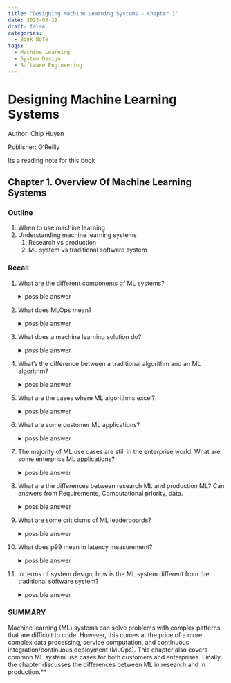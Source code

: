 ```yaml
---
title: "Designing Machine Learning Systems - Chapter 1"
date: 2023-03-29
draft: false
categories:
  - Book Note
tags:
  - Machine Learning
  - System Design
  - Software Engineering
---
```


# Designing Machine Learning Systems

Author: Chip Huyen

Publisher: O'Reilly

Its a reading note for this book

## Chapter 1. Overview Of Machine Learning Systems

### Outline

1. When to use machine learning
2. Understanding machine learning systems
    1. Research vs production
    2. ML system vs traditional software system

### Recall

1. What are the different components of ML systems?
    <details><summary> possible answer</summary>

    infrastructure, data, feature (engineering), ML algorithm, evaluation metrics, deployment, and monitoring continuous updates (CI/CD).

    </detail>
2. What does MLOps mean?  
    <details><summary> possible answer</summary>

    MLOps comes from DevOps, short for development and operations. To operate something means bringing it into production, which includes deploying, monitoring, and maintaining.
    </detail>
3. What does a machine learning solution do?
    <details><summary> possible answer</summary>

    An ML system learns complex patterns from data that can be used to make predictions on unseen data.
    </detail>
4. What’s the difference between a traditional algorithm and an ML algorithm?
    <details><summary> possible answer</summary>

    In the traditional algorithm, you code logic/patterns, whereas the ML algorithm, it learns logic/patterns from data.
    </detail>
5. What are the cases where ML algorithms excel?
    <details><summary> possible answer</summary>

    Wrong predictions are cheap, the ML system will be used a lot (at scale) because the development cost is high. Without ML you cannot do the task.
    </detail>
6. What are some customer ML applications?
    <details><summary> possible answer</summary>

    Recommendation, searching, face recognition. Text autocompletion
    </detail>
7. The majority of ML use cases are still in the enterprise world. What are some enterprise ML applications?
    <details><summary> possible answer</summary>

    Fraud detection, price/cost optimization, demand forecasting, customer acquisition, churn prediction, and internal IT ticket routing predictions, brand monitoring.
    </detail>
8. What are the differences between research ML and production ML? Can answers from Requirements, Computational priority, data.
    <details><summary> possible answer</summary>

    | Research | Research | Production |
    | --- | --- | --- |
    | Requirements | Achieve SOTA on public benchmark | Different stakeholders have different requirements |
    | Computational priority | Fast training, high throughput | Fast inference, low latency |
    | Data | Static, clean | Changing, dirty, need annotation. |
    | Others |  | Might need fairness, explainability |
    </detail>

9. What are some criticisms of ML leaderboards? 
    <details><summary> possible answer</summary>

    1. Hard steps (collecting, cleaning, labeling) are already done for you. Recently data-centric ML, advocated by Andrew Ng has been a buzz term. 
    2. when you have multiple teams testing on the same hold-out test set, a model can do better than the rest just by chance. This is like you are reporting your evaluation number on the validation set ([ref](https://laurenoakdenrayner.com/2019/09/19/ai-competitions-dont-produce-useful-models/)).
    </detail>
10. What does p99 mean in latency measurement?
    <details><summary> possible answer</summary>

    p99 means the 99-percentile of your service latency. It is useful to check this number because it includes the most distribution of service latency.
    </detail>
11. In terms of system design, how is the ML system different from the traditional software system?
    <details><summary> possible answer</summary>

    In traditional SWE, code, and data are separated. Whereas in ML, code, data, and artifacts (model, features) are intertwined. In traditional SWE you versioned code. Whereas in ML, you might also version the data, and models. Large models with high complexity cause long computation times. Monitoring ML systems is harder because of the model's complexity. Cannot run parallelly for each component (model, features).
    </detail>

### SUMMARY
Machine learning (ML) systems can solve problems with complex patterns that are difficult to code. However, this comes at the price of a more complex data processing, service computation, and continuous integration/continuous deployment (MLOps). This chapter also covers common ML system use cases for both customers and enterprises. Finally, the chapter discusses the differences between ML in research and in production.**
